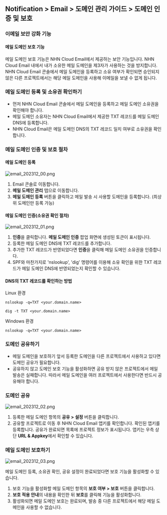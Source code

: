 ## Notification > Email > 도메인 관리 가이드 > 도메인 인증 및 보호

### 이메일 보안 강화 기능

#### 메일 도메인 보호 기능

메일 도메인 보호 기능은 NHN Cloud Email에서 제공하는 보안 기능입니다. NHN Cloud Email 내에서 내가 소유한 메일 도메인을 제3자가 사용하는 것을 방지합니다.
<br> NHN Cloud Email 콘솔에서 메일 도메인을 등록하고 소유 여부가 확인되면 승인되지 않은 다른 프로젝트에서는 해당 메일 도메인을 사용해 이메일을 보낼 수 없게 됩니다.

### 메일 도메인 등록 및 소유권 확인하기

- 먼저 NHN Cloud Email 콘솔에서 메일 도메인을 등록하고 메일 도메인 소유권을 확인해야 합니다.
- 메일 도메인 소유자는 NHN Cloud Email에서 제공한 TXT 레코드를 메일 도메인 DNS에 등록합니다.
- NHN Cloud Email은 메일 도메인 DNS의 TXT 레코드 일치 여부로 소유권을 확인합니다.

### 메일 도메인 인증 및 보호 절차

#### 메일 도메인 등록

![email_202312_00.png](https://kr1-api-object-storage.nhncloudservice.com/v1/AUTH_2acdfabf4efe4efc8a04c00b348110c9/cdn_origin/prod_email/email_202312_00.png)

1. Email 콘솔로 이동합니다.
2. **메일 도메인 관리** 탭으로 이동합니다.
3. **메일 도메인 등록** 버튼을 클릭하고 메일 발송 시 사용할 도메인을 등록합니다. (최상위 도메인만 등록 가능)

#### 메일 도메인 인증(소유권 확인 절차)

![email_202312_01.png](https://kr1-api-object-storage.nhncloudservice.com/v1/AUTH_2acdfabf4efe4efc8a04c00b348110c9/cdn_origin/prod_email/email_202312_01.png)

1. **인증**을 클릭합니다. **메일 도메인 인증** 팝업 화면에 생성된 토큰이 표시됩니다.
2. 등록한 메일 도메인 DNS에 TXT 레코드를 추가합니다.
3. 추가한 TXT 레코드가 반영되었다면 **인증**을 클릭해 메일 도메인 소유권을 인증합니다.
4. SPF와 마찬가지로 'nslookup', 'dig' 명령어를 이용해 소유 확인을 위한 TXT 레코드가 메일 도메인 DNS에 반영되었는지 확인할 수 있습니다.

#### DNS의 TXT 레코드를 확인하는 방법

Linux 환경

```
nslookup -q=TXT <your.domain.name>
```

```
dig -t TXT <your.domain.name>
```

Windows 환경

```
nslookup -q=TXT <your.domain.name>
```

### 도메인 공유하기

- 메일 도메인을 보호하기 앞서 등록한 도메인을 다른 프로젝트에서 사용하고 있다면 도메인 공유가 필요합니다.
- 공유하지 않고 도메인 보호 기능을 활성화하면 공유 받지 않은 프로젝트에서 메일 발송은 실패합니다. 따라서 메일 도메인을 여러 프로젝트에서 사용한다면 반드시 공유해야 합니다.

### 도메인 공유

![email_202312_02.png](https://kr1-api-object-storage.nhncloudservice.com/v1/AUTH_2acdfabf4efe4efc8a04c00b348110c9/cdn_origin/prod_email/email_202312_02.png)

1. 등록한 메일 도메인 항목의 **공유 > 설정** 버튼을 클릭합니다.
2. 공유할 프로젝트로 이동 후 NHN Cloud Email 앱키를 확인합니다. 확인된 앱키를 등록합니다. 공유가 완료되면 목록에 프로젝트 정보가 표시됩니다. 앱키는 우측 상단 **URL & Appkey**에서 확인할 수 있습니다.

### 메일 도메인 보호하기

![email_202312_03.png](https://kr1-api-object-storage.nhncloudservice.com/v1/AUTH_2acdfabf4efe4efc8a04c00b348110c9/cdn_origin/prod_email/email_202312_03.png)

메일 도메인 등록, 소유권 확인, 공유 설정이 완료되었다면 보호 기능을 활성화할 수 있습니다.

1. 보호 기능을 활성화할 메일 도메인 항목의 **보호 여부 > 보호** 버튼을 클릭합니다.
2. **보호 적용 안내**의 내용을 확인한 뒤 **보호**를 클릭해 기능을 활성화합니다.
3. 활성화되면 메일 도메인 보호는 완료되며, 발송 중 다른 프로젝트에서 해당 메일 도메인을 사용할 수 없습니다.

